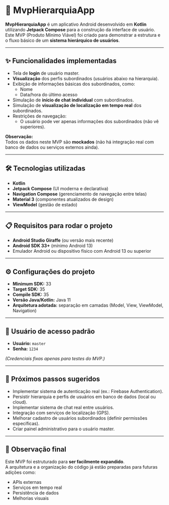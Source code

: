# 📱 MvpHierarquiaApp

**MvpHierarquiaApp** é um aplicativo Android desenvolvido em **Kotlin** utilizando **Jetpack Compose** para a construção da interface de usuário.  
Este MVP (Produto Mínimo Viável) foi criado para demonstrar a estrutura e o fluxo básico de um **sistema hierárquico de usuários**.

---

## ✨ Funcionalidades implementadas

- Tela de **login** de usuário master.
- **Visualização** dos perfis subordinados (usuários abaixo na hierarquia).
- Exibição de informações básicas dos subordinados, como:
  - Nome
  - Data/hora do último acesso
- Simulação de **início de chat individual** com subordinados.
- Simulação de **visualização de localização em tempo real** dos subordinados.
- Restrições de navegação:
  - O usuário pode ver apenas informações dos subordinados (não vê superiores).

**Observação:**  
Todos os dados neste MVP são **mockados** (não há integração real com banco de dados ou serviços externos ainda).

---

## 🛠️ Tecnologias utilizadas

- **Kotlin**
- **Jetpack Compose** (UI moderna e declarativa)
- **Navigation Compose** (gerenciamento de navegação entre telas)
- **Material 3** (componentes atualizados de design)
- **ViewModel** (gestão de estado)

---

## 📋 Requisitos para rodar o projeto

- **Android Studio Giraffe** (ou versão mais recente)
- **Android SDK 33+** (mínimo Android 13)
- Emulador Android ou dispositivo físico com Android 13 ou superior

---

## ⚙️ Configurações do projeto

- **Minimum SDK:** 33
- **Target SDK:** 35
- **Compile SDK:** 35
- **Versão Java/Kotlin:** Java 11
- **Arquitetura adotada:** separação em camadas (Model, View, ViewModel, Navigation)

---

## 🔐 Usuário de acesso padrão

- **Usuário:** `master`
- **Senha:** `1234`

*(Credenciais fixas apenas para testes do MVP.)*

---

## 🚀 Próximos passos sugeridos

- Implementar sistema de autenticação real (ex.: Firebase Authentication).
- Persistir hierarquia e perfis de usuários em banco de dados (local ou cloud).
- Implementar sistema de chat real entre usuários.
- Integração com serviços de localização (GPS).
- Melhorar cadastro de usuários subordinados (definir permissões específicas).
- Criar painel administrativo para o usuário master.

---

## 📌 Observação final

Este MVP foi estruturado para **ser facilmente expandido**.  
A arquitetura e a organização do código já estão preparadas para futuras adições como:
- APIs externas
- Serviços em tempo real
- Persistência de dados
- Melhorias visuais

